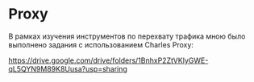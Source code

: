 # Proxy

В рамках изучения инструментов по перехвату трафика мною было выполнено задания с использованием Charles Proxy:

https://drive.google.com/drive/folders/1BnhxP2ZtVKlyGWE-qL5QYN9M89K8Uusa?usp=sharing
